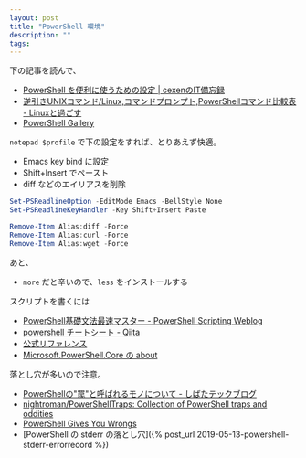 ```yaml
---
layout: post
title: "PowerShell 環境"
description: ""
tags: 
---
```


下の記事を読んで、

* [PowerShell を便利に使うための設定 \| cexenのIT備忘録](https://ite.cexen.info/powershell-%E3%82%92%E4%BE%BF%E5%88%A9%E3%81%AB%E4%BD%BF%E3%81%86%E3%81%9F%E3%82%81%E3%81%AE%E8%A8%AD%E5%AE%9A/)
* [逆引きUNIXコマンド/Linux,コマンドプロンプト,PowerShellコマンド比較表 - Linuxと過ごす](https://linux.just4fun.biz/?%E9%80%86%E5%BC%95%E3%81%8DUNIX%E3%82%B3%E3%83%9E%E3%83%B3%E3%83%89/Linux%2C%E3%82%B3%E3%83%9E%E3%83%B3%E3%83%89%E3%83%97%E3%83%AD%E3%83%B3%E3%83%97%E3%83%88%2CPowerShell%E3%82%B3%E3%83%9E%E3%83%B3%E3%83%89%E6%AF%94%E8%BC%83%E8%A1%A8)
* [PowerShell Gallery](https://www.powershellgallery.com/)

`notepad $profile` で下の設定をすれば、とりあえず快適。

* Emacs key bind に設定
* Shift+Insert でペースト
* diff などのエイリアスを削除

~~~powershell
Set-PSReadlineOption -EditMode Emacs -BellStyle None
Set-PSReadlineKeyHandler -Key Shift+Insert Paste

Remove-Item Alias:diff -Force
Remove-Item Alias:curl -Force
Remove-Item Alias:wget -Force
~~~

あと、

* `more` だと辛いので、`less` をインストールする

スクリプトを書くには

* [PowerShell基礎文法最速マスター - PowerShell Scripting Weblog](http://winscript.jp/powershell/202)
* [powershell チートシート - Qiita](https://qiita.com/jca02266/items/a0c71ae90d055ab3893c)
* [公式リファレンス](https://docs.microsoft.com/en-us/powershell/scripting/overview)
* [Microsoft.PowerShell.Core の about](https://docs.microsoft.com/en-us/powershell/module/microsoft.powershell.core/about/)

落とし穴が多いので注意。

* [PowerShellの"罠"と呼ばれるモノについて - しばたテックブログ](https://blog.shibata.tech/entry/2018/05/31/214439)
* [nightroman/PowerShellTraps: Collection of PowerShell traps and oddities](https://github.com/nightroman/PowerShellTraps)
* [PowerShell Gives You Wrongs](https://gist.github.com/igeta/e5c0d8e81c732d55a919b97cbdaf459a)
* [PowerShell の stderr の落とし穴]({% post_url 2019-05-13-powershell-stderr-errorrecord %})

